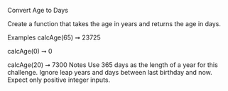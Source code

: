 Convert Age to Days

Create a function that takes the age in years and returns the age in days.

Examples
calcAge(65) ➞ 23725

calcAge(0) ➞ 0

calcAge(20) ➞ 7300
Notes
Use 365 days as the length of a year for this challenge.
Ignore leap years and days between last birthday and now.
Expect only positive integer inputs.